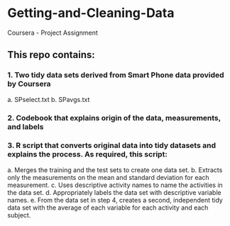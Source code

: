 # Getting-and-Cleaning-Data
Coursera - Project Assignment

## This repo contains: 

### 1. Two tidy data sets derived from Smart Phone data provided by Coursera
a. SPselect.txt
b. SPavgs.txt

### 2. Codebook that explains origin of the data, measurements, and labels

### 3. R script that converts original data into tidy datasets and explains the process. As required, this script:
a. Merges the training and the test sets to create one data set.
b. Extracts only the measurements on the mean and standard deviation for each measurement.
c. Uses descriptive activity names to name the activities in the data set.
d. Appropriately labels the data set with descriptive variable names.
e. From the data set in step 4, creates a second, independent tidy data set with the average of each variable for each activity and each subject.

